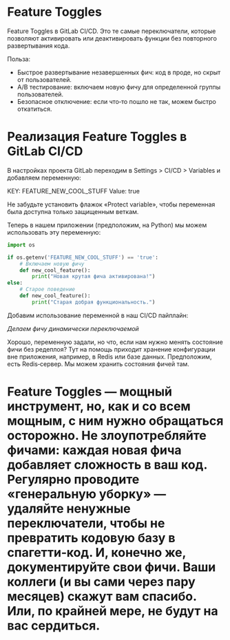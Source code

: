 # Feature Toggles

Feature Toggles в GitLab CI/CD. Это те самые переключатели, которые позволяют активировать или деактивировать функции без повторного развертывания кода.

Польза:
 - Быстрое развертывание незавершенных фич: код в проде, но скрыт от пользователей.
 - A/B тестирование: включаем новую фичу для определенной группы пользователей.
 - Безопасное отключение: если что‑то пошло не так, можем быстро откатиться.

# Реализация Feature Toggles в GitLab CI/CD

В настройках проекта GitLab переходим в Settings > CI/CD > Variables и добавляем переменную:

KEY: FEATURE_NEW_COOL_STUFF
Value: true

Не забудьте установить флажок «Protect variable», чтобы переменная была доступна только защищенным веткам.

Теперь в нашем приложении (предположим, на Python) мы можем использовать эту переменную:
```python
import os

if os.getenv('FEATURE_NEW_COOL_STUFF') == 'true':
    # Включаем новую фичу
    def new_cool_feature():
        print("Новая крутая фича активирована!")
else:
    # Старое поведение
    def new_cool_feature():
        print("Старая добрая функциональность.")
```
Добавим использование переменной в наш CI/CD пайплайн:

*Делаем фичу динамически переключаемой*

Хорошо, переменную задали, но что, если нам нужно менять состояние фичи без редеплоя? Тут на помощь приходит хранение конфигурации вне приложения, например, в Redis или базе данных.
Предположим, есть Redis‑сервер. Мы можем хранить состояния фичей там.


# Feature Toggles — мощный инструмент, но, как и со всем мощным, с ним нужно обращаться осторожно. Не злоупотребляйте фичами: каждая новая фича добавляет сложность в ваш код. Регулярно проводите «генеральную уборку» — удаляйте ненужные переключатели, чтобы не превратить кодовую базу в спагетти‑код. И, конечно же, документируйте свои фичи. Ваши коллеги (и вы сами через пару месяцев) скажут вам спасибо. Или, по крайней мере, не будут на вас сердиться.
